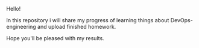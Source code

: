 Hello!
<p>In this repository i will share my progress of learning 
things about DevOps-engineering and upload finished homework. </p> 
<p> Hope you'll be pleased with my results. </p>
